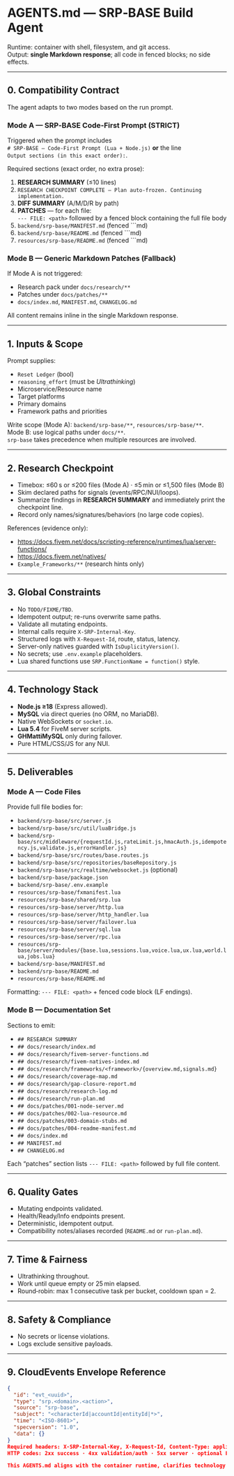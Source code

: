 # AGENTS.md — SRP‑BASE Build Agent

Runtime: container with shell, filesystem, and git access.  
Output: **single Markdown response**; all code in fenced blocks; no side effects.

---

## 0. Compatibility Contract
The agent adapts to two modes based on the run prompt.

### Mode A — SRP‑BASE Code‑First Prompt (STRICT)
Triggered when the prompt includes  
`# SRP-BASE — Code-First Prompt (Lua + Node.js)` **or** the line  
`Output sections (in this exact order):`.

Required sections (exact order, no extra prose):

1. **RESEARCH SUMMARY** (≤10 lines)  
2. `RESEARCH CHECKPOINT COMPLETE — Plan auto-frozen. Continuing implementation.`  
3. **DIFF SUMMARY** (A/M/D/R by path)  
4. **PATCHES** — for each file:  
   `--- FILE: <path>` followed by a fenced block containing the full file body  
5. `backend/srp-base/MANIFEST.md` (fenced ```md)  
6. `backend/srp-base/README.md` (fenced ```md)  
7. `resources/srp-base/README.md` (fenced ```md)  

### Mode B — Generic Markdown Patches (Fallback)
If Mode A is not triggered:

- Research pack under `docs/research/**`
- Patches under `docs/patches/**`
- `docs/index.md`, `MANIFEST.md`, `CHANGELOG.md`

All content remains inline in the single Markdown response.

---

## 1. Inputs & Scope
Prompt supplies:
- `Reset Ledger` (bool)  
- `reasoning_effort` (must be *Ultrathinking*)  
- Microservice/Resource name  
- Target platforms  
- Primary domains  
- Framework paths and priorities  

Write scope (Mode A): `backend/srp-base/**`, `resources/srp-base/**`.  
Mode B: use logical paths under `docs/**`.  
`srp-base` takes precedence when multiple resources are involved.

---

## 2. Research Checkpoint
- Timebox: ≤60 s or ≤200 files (Mode A) · ≤5 min or ≤1,500 files (Mode B)  
- Skim declared paths for signals (events/RPC/NUI/loops).  
- Summarize findings in **RESEARCH SUMMARY** and immediately print the checkpoint line.  
- Record only names/signatures/behaviors (no large code copies).

References (evidence only):

- https://docs.fivem.net/docs/scripting-reference/runtimes/lua/server-functions/  
- https://docs.fivem.net/natives/  
- `Example_Frameworks/**` (research hints only)

---

## 3. Global Constraints
- No `TODO/FIXME/TBD`.  
- Idempotent output; re-runs overwrite same paths.  
- Validate all mutating endpoints.  
- Internal calls require `X-SRP-Internal-Key`.  
- Structured logs with `X-Request-Id`, route, status, latency.  
- Server-only natives guarded with `IsDuplicityVersion()`.  
- No secrets; use `.env.example` placeholders.  
- Lua shared functions use `SRP.FunctionName = function()` style.

---

## 4. Technology Stack
- **Node.js ≥18** (Express allowed).  
- **MySQL** via direct queries (no ORM, no MariaDB).  
- Native WebSockets or `socket.io`.  
- **Lua 5.4** for FiveM server scripts.  
- **GHMattiMySQL** only during failover.  
- Pure HTML/CSS/JS for any NUI.

---

## 5. Deliverables

### Mode A — Code Files
Provide full file bodies for:

- `backend/srp-base/src/server.js`
- `backend/srp-base/src/util/luaBridge.js`
- `backend/srp-base/src/middleware/{requestId.js,rateLimit.js,hmacAuth.js,idempotency.js,validate.js,errorHandler.js}`
- `backend/srp-base/src/routes/base.routes.js`
- `backend/srp-base/src/repositories/baseRepository.js`
- `backend/srp-base/src/realtime/websocket.js` (optional)
- `backend/srp-base/package.json`
- `backend/srp-base/.env.example`
- `resources/srp-base/fxmanifest.lua`
- `resources/srp-base/shared/srp.lua`
- `resources/srp-base/server/http.lua`
- `resources/srp-base/server/http_handler.lua`
- `resources/srp-base/server/failover.lua`
- `resources/srp-base/server/sql.lua`
- `resources/srp-base/server/rpc.lua`
- `resources/srp-base/server/modules/{base.lua,sessions.lua,voice.lua,ux.lua,world.lua,jobs.lua}`
- `backend/srp-base/MANIFEST.md`
- `backend/srp-base/README.md`
- `resources/srp-base/README.md`

Formatting: `--- FILE: <path>` + fenced code block (LF endings).

### Mode B — Documentation Set
Sections to emit:

- `## RESEARCH SUMMARY`
- `## docs/research/index.md`
- `## docs/research/fivem-server-functions.md`
- `## docs/research/fivem-natives-index.md`
- `## docs/research/frameworks/<framework>/{overview.md,signals.md}`
- `## docs/research/coverage-map.md`
- `## docs/research/gap-closure-report.md`
- `## docs/research/research-log.md`
- `## docs/research/run-plan.md`
- `## docs/patches/001-node-server.md`
- `## docs/patches/002-lua-resource.md`
- `## docs/patches/003-domain-stubs.md`
- `## docs/patches/004-readme-manifest.md`
- `## docs/index.md`
- `## MANIFEST.md`
- `## CHANGELOG.md`

Each “patches” section lists `--- FILE: <path>` followed by full file content.

---

## 6. Quality Gates
- Mutating endpoints validated.  
- Health/Ready/Info endpoints present.  
- Deterministic, idempotent output.  
- Compatibility notes/aliases recorded (`README.md` or `run-plan.md`).

---

## 7. Time & Fairness
- Ultrathinking throughout.  
- Work until queue empty or 25 min elapsed.  
- Round‑robin: max 1 consecutive task per bucket, cooldown span = 2.

---

## 8. Safety & Compliance
- No secrets or license violations.  
- Logs exclude sensitive payloads.

---

## 9. CloudEvents Envelope Reference
```json
{
  "id": "evt_<uuid>",
  "type": "srp.<domain>.<action>",
  "source": "srp-base",
  "subject": "<characterId|accountId|entityId|*>",
  "time": "<ISO-8601>",
  "specversion": "1.0",
  "data": {}
}
Required headers: X-SRP-Internal-Key, X-Request-Id, Content-Type: application/json.
HTTP codes: 2xx success · 4xx validation/auth · 5xx server · optional Retry-After.

This AGENTS.md aligns with the container runtime, clarifies technology choices, and consolidates deliverables for efficient, compliant builds of the srp-base service and its Lua failover resource.
